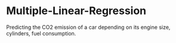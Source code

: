 # Multiple-Linear-Regression
Predicting the CO2 emission of a car depending on its engine size, cylinders, fuel consumption.
